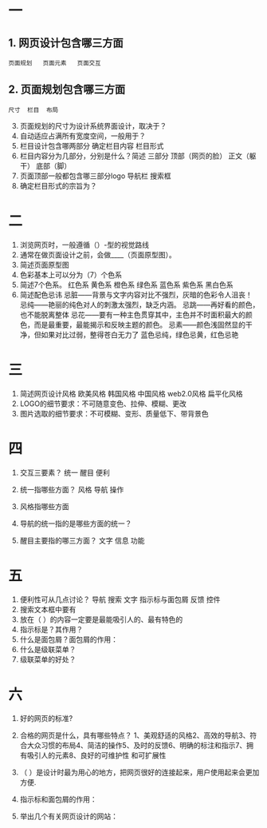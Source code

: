 # 一
## 1. 网页设计包含哪三方面
    页面规划   页面元素   页面交互  
## 2. 页面规划包含哪三方面
    尺寸  栏目  布局
3. 页面规划的尺寸为设计系统界面设计，取决于？
4. 自动适应占满所有宽度空间，一般用于？
5. 栏目设计包含哪两部分
      确定栏目内容  栏目形式
6. 栏目内容分为几部分，分别是什么？简述
    三部分   顶部（网页的脸） 正文（躯干）  底部（脚）    
7. 页面顶部一般都包含哪三部分logo  导航栏  搜索框
8. 确定栏目形式的宗旨为？

# 二
1. 浏览网页时，一般遵循（）-型的视觉路线
2. 通常在做页面设计之前，会做____（页面原型图）。
3. 简述页面原型图
4. 色彩基本上可以分为（7）个色系
5. 简述7个色系。
      红色系   黄色系  橙色系 绿色系    蓝色系   紫色系  黑白色系
6. 简述配色忌讳
    忌脏——背景与文字内容对比不强烈，灰暗的色彩令人沮丧！
     忌纯——艳丽的纯色对人的刺激太强烈，缺乏内涵。
     忌跳——再好看的颜色，也不能脱离整体
     忌花——要有一种主色贯穿其中，主色并不时面积最大的颜色，而是最重要，最能揭示和反映主题的颜色。
     忌素——颜色浅固然显的干净，但如果对比过弱，整得苍白无力了
     蓝色忌纯，绿色忌黄，红色忌艳


      


  

# 三 
1. 简述网页设计风格
  欧美风格  韩国风格  中国风格  web2.0风格    扁平化风格
2. LOGO的细节要求：不可随意变色、拉伸、模糊、更改
3. 图片选取的细节要求：不可模糊、变形、质量低下、带背景色

# 四
1. 交互三要素？
      统一  醒目   便利
2. 统一指哪些方面？
        风格  导航  操作
3. 风格指哪些方面
        
4. 导航的统一指的是哪些方面的统一？
5. 醒目主要指的哪三方面？
      文字  信息  功能

# 五
1. 便利性可从几点讨论？
      导航   搜索  文字   指示标与面包屑   反馈   控件
2. 搜索文本框中要有
3. 放在（ ）的内容一定要是最能吸引人的、最有特色的
4. 指示标是？其作用？
5. 什么是面包屑？面包屑的作用：
6. 什么是级联菜单？
7. 级联菜单的好处？

# 六
1. 好的网页的标准?
2. 合格的网页是什么，具有哪些特点？
    1、美观舒适的风格2、高效的导航3、符合大众习惯的布局4、简洁的操作5、及时的反馈6、明确的标注和指示7、拥有吸引人的元素8、良好的可维护性
      和可扩展性

3. （ ）是设计时最为用心的地方，把网页很好的连接起来，用户使用起来会更加方便.
4. 指示标和面包屑的作用：
5. 举出几个有关网页设计的网站：
